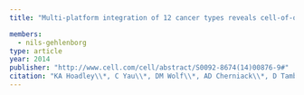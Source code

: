 ```yaml
---
title: "Multi-platform integration of 12 cancer types reveals cell-of-origin classes with distinct molecular signatures"

members:
  - nils-gehlenborg
type: article
year: 2014
publisher: "http://www.cell.com/cell/abstract/S0092-8674(14)00876-9#"
citation: "KA Hoadley\\*, C Yau\\*, DM Wolf\\*, AD Cherniack\\*, D Tamborero, S Ng, MDM Leiserson, B Niu, MD McLellan, V Uzunangelov, J Zhang, C Kandoth, R Akbani, H Shen, L Omberg, A Chu, AA Margolin, LJ van’t Veer, N Lopez-Bigas, PW Laird, BJ Raphael, L Ding, AG Robertson, LA Byers, GB Mills, JN Weinstein, C Van Waes, Z Chen, EA Collisson, The Cancer Genome Atlas Network incl. N Gehlenborg, CC Benz, CM Perou, JM Stuart, “Multi-platform integration of 12 cancer types reveals cell-of-origin classes with distinct molecular signatures”, *Cell* **158**:929–944 (2014)."
---
```

